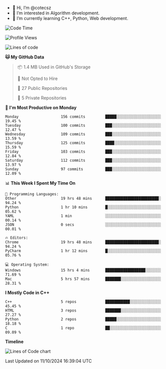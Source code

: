 - 👋 Hi, I’m @cotecsz
- 👀 I’m interested in Algorithm development.
- 🌱 I’m currently learning C++, Python, Web development.

<!---
cotecsz/cotecsz is a ✨ special ✨ repository because its `README.md` (this file) appears on your GitHub profile.
You can click the Preview link to take a look at your changes.
--->

<!--START_SECTION:waka-->
![Code Time](http://img.shields.io/badge/Code%20Time-1%2C809%20hrs%209%20mins-blue)

![Profile Views](http://img.shields.io/badge/Profile%20Views-0-blue)

![Lines of code](https://img.shields.io/badge/From%20Hello%20World%20I%27ve%20Written-1.2%20million%20lines%20of%20code-blue)

**🐱 My GitHub Data** 

> 📦 1.4 MB Used in GitHub's Storage 
 > 
> 🚫 Not Opted to Hire
 > 
> 📜 27 Public Repositories 
 > 
> 🔑 5 Private Repositories 
 > 
📅 **I'm Most Productive on Monday** 

```text
Monday                   156 commits         █████░░░░░░░░░░░░░░░░░░░░   19.45 % 
Tuesday                  100 commits         ███░░░░░░░░░░░░░░░░░░░░░░   12.47 % 
Wednesday                109 commits         ███░░░░░░░░░░░░░░░░░░░░░░   13.59 % 
Thursday                 125 commits         ████░░░░░░░░░░░░░░░░░░░░░   15.59 % 
Friday                   103 commits         ███░░░░░░░░░░░░░░░░░░░░░░   12.84 % 
Saturday                 112 commits         ███░░░░░░░░░░░░░░░░░░░░░░   13.97 % 
Sunday                   97 commits          ███░░░░░░░░░░░░░░░░░░░░░░   12.09 % 
```


📊 **This Week I Spent My Time On** 

```text
💬 Programming Languages: 
Other                    19 hrs 48 mins      ████████████████████████░   94.24 % 
Python                   1 hr 10 mins        █░░░░░░░░░░░░░░░░░░░░░░░░   05.62 % 
YAML                     1 min               ░░░░░░░░░░░░░░░░░░░░░░░░░   00.14 % 
JSON                     0 secs              ░░░░░░░░░░░░░░░░░░░░░░░░░   00.01 % 

🔥 Editors: 
Chrome                   19 hrs 48 mins      ████████████████████████░   94.24 % 
PyCharm                  1 hr 12 mins        █░░░░░░░░░░░░░░░░░░░░░░░░   05.76 % 

💻 Operating System: 
Windows                  15 hrs 4 mins       ██████████████████░░░░░░░   71.69 % 
Mac                      5 hrs 57 mins       ███████░░░░░░░░░░░░░░░░░░   28.31 % 
```

**I Mostly Code in C++** 

```text
C++                      5 repos             ███████████░░░░░░░░░░░░░░   45.45 % 
HTML                     3 repos             ███████░░░░░░░░░░░░░░░░░░   27.27 % 
Python                   2 repos             █████░░░░░░░░░░░░░░░░░░░░   18.18 % 
C                        1 repo              ██░░░░░░░░░░░░░░░░░░░░░░░   09.09 % 
```



**Timeline**

![Lines of Code chart](https://raw.githubusercontent.com/cotecsz/cotecsz/master/assets/bar_graph.png)


 Last Updated on 11/10/2024 16:39:04 UTC
<!--END_SECTION:waka-->
